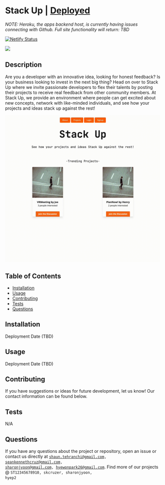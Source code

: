 # Stack Up | [Deployed](https://stackupapp.netlify.app)
*NOTE: Heroku, the apps backend host, is currently having issues connecting with Github. Full site functionality will return: TBD*

[![Netlify Status](https://api.netlify.com/api/v1/badges/c49080f7-e3c1-4d5d-b5dc-15e567245199/deploy-status)](https://app.netlify.com/sites/stackupapp/deploys)

<img src="https://img.shields.io/badge/License-MIT-blue.svg">

## Description
 Are you a developer with an innovative idea, looking for honest feedback? Is your business looking to invest in the next big thing? Head on over to Stack Up where we invite passionate developers to flex their talents by posting their projects to receive real feedback from other community members. At Stack Up, we provide an environment where people can get excited about new concepts, network with like-minded individuals, and see how your projects and ideas stack up against the rest!
 
 ![Demo Gif](./demogif.gif)

## Table of Contents
- [Installation](#installation)
- [Usage](#usage)
- [Contributing](#contributing)
- [Tests](#tests)
- [Questions](#questions)
## Installation
Deployment Date (TBD)
## Usage
 Deployment Date (TBD)
## Contributing
 If you have suggestions or ideas for future development, let us know! Our contact information can be found below.
## Tests
 N/A
## Questions
If you have any questions about the project or repository, open an issue or contact us directly at <code>shaun.tehranchi@gmail.com, seankennethcruz@gmail.com, sharonjyoon@gmail.com, hyewonpark26@gmail.com</code>. Find more of our projects @ <code>ST12345678910, skcruzer, sharonjyoon, hyep2</code>
 
